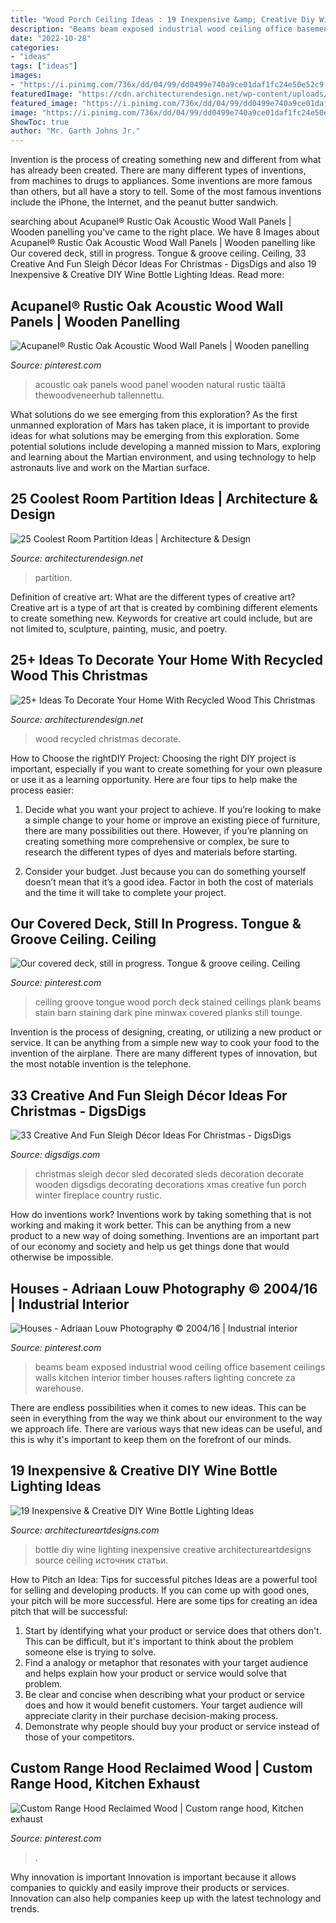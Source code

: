 ```yaml
---
title: "Wood Porch Ceiling Ideas : 19 Inexpensive &amp; Creative Diy Wine Bottle Lighting Ideas"
description: "Beams beam exposed industrial wood ceiling office basement ceilings walls kitchen interior timber houses rafters lighting concrete za warehouse"
date: "2022-10-28"
categories:
- "ideas"
tags: ["ideas"]
images:
- "https://i.pinimg.com/736x/dd/04/99/dd0499e740a9ce01daf1fc24e50e52c9--warehouse-office-loft-office.jpg"
featuredImage: "https://cdn.architecturendesign.net/wp-content/uploads/2015/12/AD-Ideas-To-Decorate-Your-Home-With-Recycled-Wood-This-07.jpg"
featured_image: "https://i.pinimg.com/736x/dd/04/99/dd0499e740a9ce01daf1fc24e50e52c9--warehouse-office-loft-office.jpg"
image: "https://i.pinimg.com/736x/dd/04/99/dd0499e740a9ce01daf1fc24e50e52c9--warehouse-office-loft-office.jpg"
ShowToc: true
author: "Mr. Garth Johns Jr."
---
```



Invention is the process of creating something new and different from what has already been created. There are many different types of inventions, from machines to drugs to appliances. Some inventions are more famous than others, but all have a story to tell. Some of the most famous inventions include the iPhone, the Internet, and the peanut butter sandwich.

	

		
searching about Acupanel® Rustic Oak Acoustic Wood Wall Panels | Wooden panelling you've came to the right place. We have 8 Images about Acupanel® Rustic Oak Acoustic Wood Wall Panels | Wooden panelling like Our covered deck, still in progress. Tongue &amp; groove ceiling. Ceiling, 33 Creative And Fun Sleigh Décor Ideas For Christmas - DigsDigs and also 19 Inexpensive &amp; Creative DIY Wine Bottle Lighting Ideas. Read more:
		
    
## Acupanel® Rustic Oak Acoustic Wood Wall Panels | Wooden Panelling

<img loading=lazy src="https://i.pinimg.com/736x/2f/cc/b4/2fccb4dd1a8b7d5e597d7b921ca087a0.jpg" onerror="this.onerror=null;this.src='https://tse4.mm.bing.net/th?id=OIP.4G9T6GJNY7Y45KuEXcPIzAHaLk&amp;pid=15.1';" alt="Acupanel® Rustic Oak Acoustic Wood Wall Panels | Wooden panelling">

_Source: pinterest.com_

>acoustic oak panels wood panel wooden natural rustic täältä thewoodveneerhub tallennettu. 

	

What solutions do we see emerging from this exploration?
As the first unmanned exploration of Mars has taken place, it is important to provide ideas for what solutions may be emerging from this exploration. Some potential solutions include developing a manned mission to Mars, exploring and learning about the Martian environment, and using technology to help astronauts live and work on the Martian surface.

    
## 25 Coolest Room Partition Ideas | Architecture &amp; Design

<img loading=lazy src="https://cdn.architecturendesign.net/wp-content/uploads/2014/08/951.jpg" onerror="this.onerror=null;this.src='https://tse3.mm.bing.net/th?id=OIP.l6uPWvwx0ulWGilhQm37mgHaLK&amp;pid=15.1';" alt="25 Coolest Room Partition Ideas | Architecture &amp; Design">

_Source: architecturendesign.net_

>partition. 

	

Definition of creative art: What are the different types of creative art?
Creative art is a type of art that is created by combining different elements to create something new. Keywords for creative art could include, but are not limited to, sculpture, painting, music, and poetry.

    
## 25+ Ideas To Decorate Your Home With Recycled Wood This Christmas

<img loading=lazy src="https://cdn.architecturendesign.net/wp-content/uploads/2015/12/AD-Ideas-To-Decorate-Your-Home-With-Recycled-Wood-This-07.jpg" onerror="this.onerror=null;this.src='https://tse3.mm.bing.net/th?id=OIP.inxbygnc2H6XsgRyXn9qrQHaLL&amp;pid=15.1';" alt="25+ Ideas To Decorate Your Home With Recycled Wood This Christmas">

_Source: architecturendesign.net_

>wood recycled christmas decorate. 

	

How to Choose the rightDIY Project:
Choosing the right DIY project is important, especially if you want to create something for your own pleasure or use it as a learning opportunity. Here are four tips to help make the process easier:
1. Decide what you want your project to achieve. If you’re looking to make a simple change to your home or improve an existing piece of furniture, there are many possibilities out there. However, if you’re planning on creating something more comprehensive or complex, be sure to research the different types of dyes and materials before starting.

2. Consider your budget. Just because you can do something yourself doesn’t mean that it’s a good idea. Factor in both the cost of materials and the time it will take to complete your project.

    
## Our Covered Deck, Still In Progress. Tongue &amp; Groove Ceiling. Ceiling

<img loading=lazy src="https://i.pinimg.com/736x/60/3c/fb/603cfbdac0b23b1142b746c2bb2c37a3--ceiling-tongue-and-groove-ceiling-coverings.jpg" onerror="this.onerror=null;this.src='https://tse3.mm.bing.net/th?id=OIP._kmKkd1magtW5X5E8qh9VgHaJ3&amp;pid=15.1';" alt="Our covered deck, still in progress. Tongue &amp; groove ceiling. Ceiling">

_Source: pinterest.com_

>ceiling groove tongue wood porch deck stained ceilings plank beams stain barn staining dark pine minwax covered planks still tounge. 

	

Invention is the process of designing, creating, or utilizing a new product or service. It can be anything from a simple new way to cook your food to the invention of the airplane. There are many different types of innovation, but the most notable invention is the telephone.

    
## 33 Creative And Fun Sleigh Décor Ideas For Christmas - DigsDigs

<img loading=lazy src="http://www.digsdigs.com/photos/fun-and-creative-sleigh-decor-ideas-for-christmas-3-554x831.jpg" onerror="this.onerror=null;this.src='https://tse4.mm.bing.net/th?id=OIP.bYsREBxZfGU5clRn9VGGPwHaLH&amp;pid=15.1';" alt="33 Creative And Fun Sleigh Décor Ideas For Christmas - DigsDigs">

_Source: digsdigs.com_

>christmas sleigh decor sled decorated sleds decoration decorate wooden digsdigs decorating decorations xmas creative fun porch winter fireplace country rustic. 

	

How do inventions work?
Inventions work by taking something that is not working and making it work better. This can be anything from a new product to a new way of doing something. Inventions are an important part of our economy and society and help us get things done that would otherwise be impossible.

    
## Houses - Adriaan Louw Photography © 2004/16 | Industrial Interior

<img loading=lazy src="https://i.pinimg.com/736x/dd/04/99/dd0499e740a9ce01daf1fc24e50e52c9--warehouse-office-loft-office.jpg" onerror="this.onerror=null;this.src='https://tse3.mm.bing.net/th?id=OIP.XR8cpoXjHxgeW1S00eUGWQHaLL&amp;pid=15.1';" alt="Houses - Adriaan Louw Photography © 2004/16 | Industrial interior">

_Source: pinterest.com_

>beams beam exposed industrial wood ceiling office basement ceilings walls kitchen interior timber houses rafters lighting concrete za warehouse. 

	

There are endless possibilities when it comes to new ideas. This can be seen in everything from the way we think about our environment to the way we approach life. There are various ways that new ideas can be useful, and this is why it's important to keep them on the forefront of our minds.

    
## 19 Inexpensive &amp; Creative DIY Wine Bottle Lighting Ideas

<img loading=lazy src="https://www.architectureartdesigns.com/wp-content/uploads/2015/01/102-630x839.jpg" onerror="this.onerror=null;this.src='https://tse4.mm.bing.net/th?id=OIP.jyhJLC2aJwIvnBLKmC5CcwHaJ3&amp;pid=15.1';" alt="19 Inexpensive &amp; Creative DIY Wine Bottle Lighting Ideas">

_Source: architectureartdesigns.com_

>bottle diy wine lighting inexpensive creative architectureartdesigns source ceiling источник статьи. 

	

How to Pitch an Idea: Tips for successful pitches
Ideas are a powerful tool for selling and developing products. If you can come up with good ones, your pitch will be more successful. Here are some tips for creating an idea pitch that will be successful:
1. Start by identifying what your product or service does that others don't. This can be difficult, but it's important to think about the problem someone else is trying to solve.
2. Find a analogy or metaphor that resonates with your target audience and helps explain how your product or service would solve that problem.
3. Be clear and concise when describing what your product or service does and how it would benefit customers. Your target audience will appreciate clarity in their purchase decision-making process.
4. Demonstrate why people should buy your product or service instead of those of your competitors.

    
## Custom Range Hood Reclaimed Wood | Custom Range Hood, Kitchen Exhaust

<img loading=lazy src="https://i.pinimg.com/736x/57/95/76/579576d0187e371884bb9496febd0c23.jpg" onerror="this.onerror=null;this.src='https://tse3.mm.bing.net/th?id=OIP.5I2ERa8zB5-fzgT0iONkgAHaJ3&amp;pid=15.1';" alt="Custom Range Hood Reclaimed Wood | Custom range hood, Kitchen exhaust">

_Source: pinterest.com_

>. 

	

Why innovation is important
Innovation is important because it allows companies to quickly and easily improve their products or services. Innovation can also help companies keep up with the latest technology and trends.

